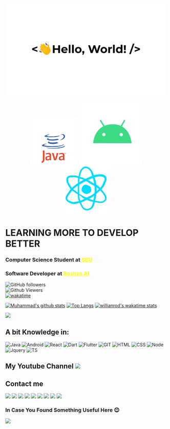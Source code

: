 <p align="center"><img src="greetings.gif" width="500"></p>
 
<p align="center">
 <img src="java.gif" width="150">
 <img src="android.gif" width="200">
 <img src="react.gif" width="150">
</p>

# **LEARNING MORE TO DEVELOP BETTER**

### Computer Science Student at <a href="https://sbu.ac.ir" style="color: yellow;">SBU</a>
### Software Developer at <a href="https://www.roshan-ai.ir" style="color: yellow;">Roshan AI</a>

<img alt="GitHub followers" width="100" src="https://img.shields.io/github/followers/muhammadksht?style=rounded&color=red"><br>
<img alt="Github Viewers" width="120" src="https://komarev.com/ghpvc/?username=muhammadksht&style=rounded&color=green"><br>
[![wakatime](https://wakatime.com/badge/user/2fc4b18b-ec8f-46e8-be9b-2b05a111037b.svg)](https://wakatime.com/@2fc4b18b-ec8f-46e8-be9b-2b05a111037b)


<p align="center">

[![Muhammad's github stats](https://github-readme-stats.vercel.app/api?username=muhammadksht&include_all_commits=true&count_private=true&show_icons=true&include_all_commits=true&theme=shades-of-purple)](https://github.com/muhammadksht)
[![Top Langs](https://github-readme-stats.vercel.app/api/top-langs/?username=muhammadksht&layout=compact&langs_count=10&theme=shades-of-purple)](https://github.com/muhammadksht)
 [![willianrod's wakatime stats](https://github-readme-stats.vercel.app/api/wakatime?username=muhammadksht)](https://github.com/muhammadksht)

</p>

<img src="https://wakatime.com/share/@muhammadksht/8a34daa5-5b34-47ac-a49e-275ca274fc23.svg" height="300">

## A bit Knowledge in:
![Java](https://www.vectorlogo.zone/logos/java/java-icon.svg)
![Android](https://www.vectorlogo.zone/logos/android/android-icon.svg)
![React](https://www.vectorlogo.zone/logos/reactjs/reactjs-icon.svg)
![Dart](https://www.vectorlogo.zone/logos/dartlang/dartlang-icon.svg)
![Flutter](https://www.vectorlogo.zone/logos/flutterio/flutterio-icon.svg)
![GIT](https://www.vectorlogo.zone/logos/git-scm/git-scm-icon.svg)
![HTML](https://www.vectorlogo.zone/logos/w3_html5/w3_html5-icon.svg)
![CSS](https://www.vectorlogo.zone/logos/w3_css/w3_css-icon.svg)
![Node](https://www.vectorlogo.zone/logos/nodejs/nodejs-icon.svg)
![Jquery](https://www.vectorlogo.zone/logos/jquery/jquery-icon.svg)
![TS](https://www.vectorlogo.zone/logos/typescriptlang/typescriptlang-icon.svg)

## My Youtube Channel [<img src="https://www.vectorlogo.zone/logos/youtube/youtube-tile.svg" width="32">](https://www.youtube.com/channel/UCI1BKsmNKbCVfxsxjL7SSRQ)


## Contact me
[<img src="https://www.vectorlogo.zone/logos/gitlab/gitlab-icon.svg" width="32">](https://gitlab.com/muhammadksht)
[<img src="https://www.vectorlogo.zone/logos/linkedin/linkedin-tile.svg" width="32">](https://www.linkedin.com/in/muhammad-karbalae?lipi=urn%3Ali%3Apage%3Ad_flagship3_profile_view_base_contact_details%3B19Xhz8Q8QmOyP6k87j%2BeUg%3D%3D)
[<img src="https://www.vectorlogo.zone/logos/twitter/twitter-tile.svg" width="32">](https://twitter.com/Muhammad_ksht)
[<img src="https://www.vectorlogo.zone/logos/instagram/instagram-tile.svg" width="32">](https://www.instagram.com/muhammad.ksht)
[<img src="https://www.vectorlogo.zone/logos/facebook/facebook-official.svg" width="32">](https://www.facebook.com/muhammad.karbalaeeshabani)
[<img src="https://www.vectorlogo.zone/logos/telegram/telegram-tile.svg" width="32">](http://t.me/muhammadksht)
[<img src="https://www.vectorlogo.zone/logos/gmail/gmail-icon.svg" width="32">](mailto:muhammad.ksht@gmail.com)
[<img src="https://www.vectorlogo.zone/logos/whatsapp/whatsapp-icon.svg" width="32">](https://wa.me/989373899988)
[<img src="https://www.vectorlogo.zone/logos/stackoverflow/stackoverflow-icon.svg" width="32">](https://stackoverflow.com/users/14618677/muhammad-karbalaee-shabani)

### In Case You Found Something Useful Here 😊 <p align="center">
 <a href="https://coffeebede.ir/buycoffee/muhammadksht"><img width="180" class="img-fluid" src="https://coffeebede.ir/DashboardTemplateV2/app-assets/images/banner/default-yellow.svg" /></a>
</p>
